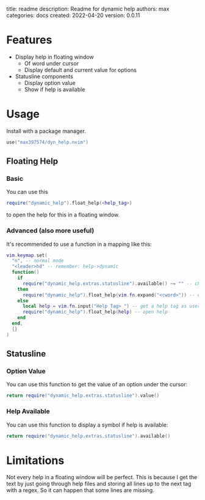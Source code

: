 title: readme
description: Readme for dynamic help
authors: max
categories: docs
created: 2022-04-20
version: 0.0.11

# Features
- Display help in floating window
    - Of word under cursor
    - Display default and current value for options
- Statusline components
    - Display option value
    - Show if help is available

# Usage
Install with a package manager.
```lua
use("max397574/dyn_help.nvim")
```

## Floating Help
### Basic
You can use this
```lua
require("dynamic_help").float_help(<help_tag>)
```
to open the help for this in a floating window.

### Advanced (also more useful)
It's recommended to use a function in a mapping like this:
```lua
vim.keymap.set(
  "n", -- normal mode
  "<leader>hd" -- remember: help->dynamic
  function()
    if
      require("dynamic_help.extras.statusline").available() ~= "" -- check if help is available
    then
      require("dynamic_help").float_help(vim.fn.expand("<cword>")) -- open help
    else
      local help = vim.fn.input("Help Tag> ") -- get a help tag as user input
      require("dynamic_help").float_help(help) -- open help
    end
  end,
  {}
)
```

## Statusline
### Option Value
You can use this function to get the value of an option under the cursor:
```lua
return require("dynamic_help.extras.statusline").value()
```

### Help Available
You can use this function to display a symbol if help is available:
```lua
return require("dynamic_help.extras.statusline").available()
```

# Limitations
Not every help in a floating window will be perfect.
This is because I get the text by just going through help files and storing all lines up to the next tag with a regex.
So it can happen that some lines are missing.